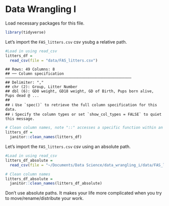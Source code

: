 Data Wrangling I
================

Load necessary packages for this file.

``` r
library(tidyverse)
```

Let’s import the `FAS_litters.csv` csv ysubg a relative path.

``` r
#Load in using read_csv
litters_df =
  read_csv(file = "data/FAS_litters.csv")
```

    ## Rows: 49 Columns: 8
    ## ── Column specification ────────────────────────────────────────────────────────
    ## Delimiter: ","
    ## chr (2): Group, Litter Number
    ## dbl (6): GD0 weight, GD18 weight, GD of Birth, Pups born alive, Pups dead @ ...
    ## 
    ## ℹ Use `spec()` to retrieve the full column specification for this data.
    ## ℹ Specify the column types or set `show_col_types = FALSE` to quiet this message.

``` r
# Clean column names, note "::" accesses a specific function within an unloaded package
litters_df = 
  janitor::clean_names(litters_df)
```

Let’s import the `FAS_litters.csv` csv using an absolute path.

``` r
#Load in using read_csv
litters_df_absolute =
  read_csv(file = "~/Documents/Data Science/data_wrangling_i/data/FAS_litters.csv")

# Clean column names
litters_df_absolute = 
  janitor::clean_names(litters_df_absolute)
```

Don’t use absolute paths. It makes your life more complicated when you
try to move/rename/distribute your work.
